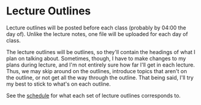 # Lecture Outlines

Lecture outlines will be posted before each class (probably by 04:00 the day of).
Unlike the lecture notes, one file will be uploaded for each day of class.

The lecture outlines will be outlines, so they'll contain the headings of what I plan on talking about.
Sometimes, though, I have to make changes to my plans during lecture, and I'm not entirely sure how far I'll get in each lecture.
Thus, we may skip around on the outlines, introduce topics that aren't on the outline, or not get all the way through the outline.
That being said, I'll try my best to stick to what's on each outline.

See the [schedule](https://github.com/jlperona-teaching/ecs154a-ssii18/blob/master/syllabus/schedule.csv) for what each set of lecture outlines corresponds to.
